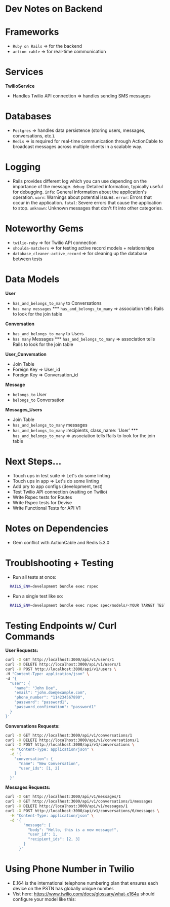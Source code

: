 # Dev Notes on Backend

# Frameworks
  - `Ruby on Rails` => for the backend
  - `action cable` => for real-time communication

# Services
**TwilioService**
  - Handles Twilio API connection => handles sending SMS messages

# Databases
  - `Postgres` => handles data persistence (storing users, messages, conversations, etc.).
  - `Redis` => is required for real-time communication through ActionCable to broadcast messages across multiple clients in a scalable way.

# Logging
  - Rails provides different log which you can use depending on the importance of the message.
      `debug`: Detailed information, typically useful for debugging.
      `info`: General information about the application's operation.
      `warn`: Warnings about potential issues.
      `error`: Errors that occur in the application.
      `fatal`: Severe errors that cause the application to stop.
      `unknown`: Unknown messages that don't fit into other categories.

# Noteworthy Gems
  - `twilio-ruby` => for Twilio API connection
  - `shoulda-matchers` => for testing active record models + relationships
  - `database_cleaner-active_record` => for cleaning up the database between tests

# Data Models
**User**
  - `has_and_belongs_to_many` to Conversations
  - `has many messages`
  *** `has_and_belongs_to_many` => association tells Rails to look for the join table

**Conversation**
  - `has_and_belongs_to_many` to Users
  - `has many` Messages
  *** `has_and_belongs_to_many` => association tells Rails to look for the join table

**User_Conversation**
  - Join Table
  - Foreign Key => User_id
  - Foreign Key => Conversation_id

**Message**
  - `belongs_to` User
  - `belongs_to` Conversation

**Messages_Users**
  - Join Table
  - `has_and_belongs_to_many` messages
  - `has_and_belongs_to_many` :recipients, class_name: 'User'
  *** `has_and_belongs_to_many` => association tells Rails to look for the join table

# Next Steps...
- Touch ups in test suite => Let's do some linting
- Touch ups in app => Let's do some linting
- Add pry to app configs (development, test)
- Test Twilio API connection (waiting on Twilio)
- Write Rspec tests for Routes
- Write Rspec tests for Devise 
- Write Functional Tests for API V1

# Notes on Dependencies
- Gem conflict with ActionCable and Redis 5.3.0

# Troublshooting + Testing
- Run all tests at once:
```bash
  RAILS_ENV=development bundle exec rspec
```
- Run a single test like so:
```bash
  RAILS_ENV=development bundle exec rspec spec/models/<YOUR TARGET TEST FILE>.rb
```

# Testing Endpoints w/ Curl Commands
**User Requests:**
```bash
curl -X GET http://localhost:3000/api/v1/users/1
curl -X DELETE http://localhost:3000/api/v1/users/1
curl -X POST http://localhost:3000/api/v1/users \
-H "Content-Type: application/json" \
-d '{
  "user": {
    "name": "John Doe",
    "email": "john.doe@example.com",
    "phone_number": "114234567890",
    "password": "password1",
    "password_confirmation": "password1"
  }
}'
```

**Conversations Requests:**

```bash
curl -X GET http://localhost:3000/api/v1/conversations/1
curl -X DELETE http://localhost:3000/api/v1/conversations/1
curl -X POST http://localhost:3000/api/v1/conversations \
  -H "Content-Type: application/json" \
  -d '{
    "conversation": {
      "name": "New Conversation",
      "user_ids": [1, 2]
    }
  }'
```

**Messages Requests:**
```bash
curl -X GET http://localhost:3000/api/v1/messages/1
curl -X GET http://localhost:3000/api/v1/conversations/1/messages
curl -X DELETE http://localhost:3000/api/v1/messages/1
curl -X POST http://localhost:3000/api/v1/conversations/6/messages \
  -H "Content-Type: application/json" \
  -d '{
        "message": {
          "body": "Hello, this is a new message!",
          "user_id": 1, 
          "recipient_ids": [2, 3]
        }
      }'
```

# Using Phone Number in Twilio
  - E.164 is the international telephone numbering plan that ensures each device on the PSTN has globally unique number.
  - Vist here: https://www.twilio.com/docs/glossary/what-e164u should configure your model like this:
